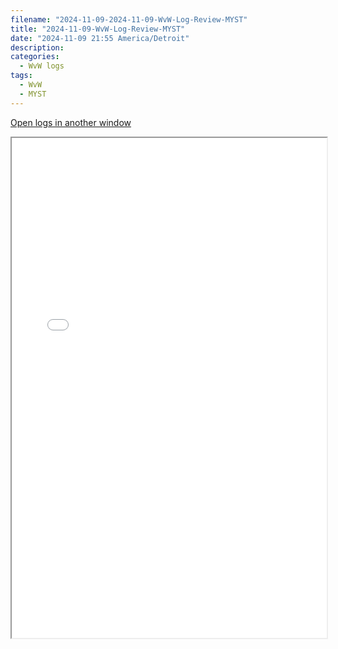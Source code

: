 ```yaml
---
filename: "2024-11-09-2024-11-09-WvW-Log-Review-MYST"
title: "2024-11-09-WvW-Log-Review-MYST"
date: "2024-11-09 21:55 America/Detroit"
description: 
categories:
  - WvW logs
tags:
  - WvW
  - MYST
---
```

 <a href="/assets/wvwlogs/reports20241109_MYST.html#202411092151-WvW-Log-Review" target="_blank">Open logs in another window</a>

<iframe src="/assets/wvwlogs/reports20241109_MYST.html#202411092151-WvW-Log-Review" width="100%" height="800" style="display:block; margin: 0 auto;"> </iframe>
